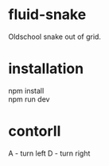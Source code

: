 # fluid-snake

Oldschool snake out of grid.

# installation

npm install </br>
npm run dev

# contorll

A - turn left
D - turn right
